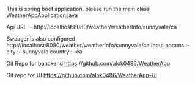 This is spring boot application.
please run the main class WeatherAppApplication.java

Api URL :-
http://localhost:8080/weather/weatherInfo/sunnyvale/ca

Swaager is also configured
http://localhost:8080/weather/weatherInfo/sunnyvale/ca
Input params :-  city :- sunnyvale
				country :- ca

Git Repo for banckend
https://github.com/alok0486/WeatherApp

Git repo for UI
https://github.com/alok0486/WeatherApp-UI

